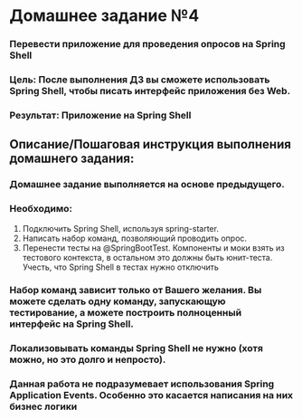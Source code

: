 # Домашнее задание №4

### Перевести приложение для проведения опросов на Spring Shell

### Цель: После выполнения ДЗ вы сможете использовать Spring Shell, чтобы писать интерфейс приложения без Web.
### Результат: Приложение на Spring Shell

## Описание/Пошаговая инструкция выполнения домашнего задания:

### Домашнее задание выполняется на основе предыдущего.

### Необходимо:

1. Подключить Spring Shell, используя spring-starter.
2. Написать набор команд, позволяющий проводить опрос.
3. Перенести тесты на @SpringBootTest. Компоненты и моки взять из тестового контекста, в остальном это должны быть юнит-теста. Учесть, что Spring Shell в тестах нужно отключить

### Набор команд зависит только от Вашего желания. Вы можете сделать одну команду, запускающую тестирование, а можете построить полноценный интерфейс на Spring Shell.

### Локализовывать команды Spring Shell не нужно (хотя можно, но это долго и непросто).
### Данная работа не подразумевает использования Spring Application Events. Особенно это касается написания на них бизнес логики

